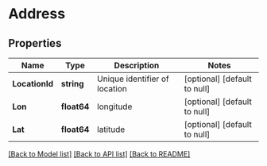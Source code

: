 # Address

## Properties
Name | Type | Description | Notes
------------ | ------------- | ------------- | -------------
**LocationId** | **string** | Unique identifier of location | [optional] [default to null]
**Lon** | **float64** | longitude | [optional] [default to null]
**Lat** | **float64** | latitude | [optional] [default to null]

[[Back to Model list]](../README.md#documentation-for-models) [[Back to API list]](../README.md#documentation-for-api-endpoints) [[Back to README]](../README.md)


